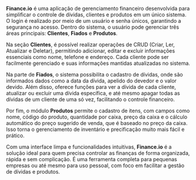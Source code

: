 **Finance.io** é uma aplicação de gerenciamento financeiro desenvolvida para simplificar o controle de dívidas, clientes e produtos em um único sistema. O login é realizado por meio de um usuário e senha únicos, garantindo a segurança no acesso. Dentro do sistema, o usuário pode gerenciar três áreas principais: **Clientes**, **Fiados** e **Produtos**.

Na seção **Clientes**, é possível realizar operações de CRUD (Criar, Ler, Atualizar e Deletar), permitindo adicionar, editar e excluir informações essenciais como nome, telefone e endereço. Cada cliente pode ser facilmente gerenciado e suas informações mantidas atualizadas no sistema.

Na parte de **Fiados**, o sistema possibilita o cadastro de dívidas, onde são informados dados como a data da dívida, apelido do devedor e o valor devido. Além disso, oferece funções para ver a dívida de cada cliente, atualizar ou excluir uma dívida específica, e até mesmo apagar todas as dívidas de um cliente de uma só vez, facilitando o controle financeiro.

Por fim, o módulo **Produtos** permite o cadastro de itens, com campos como nome, código do produto, quantidade por caixa, preço da caixa e o cálculo automático do preço sugerido de venda, que é baseado no preço da caixa. Isso torna o gerenciamento de inventário e precificação muito mais fácil e prático.

Com uma interface limpa e funcionalidades intuitivas, **Finance.io** é a solução ideal para quem precisa controlar as finanças de forma organizada, rápida e sem complicação. É uma ferramenta completa para pequenas empresas ou até mesmo para uso pessoal, com foco em facilitar a gestão de dívidas e produtos.
